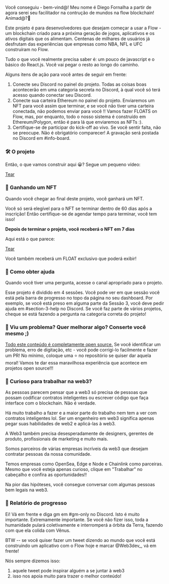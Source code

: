 Você conseguiu - bem-vind@! Meu nome é Diego Fornalha a partir de agora serei seu facilitador na contrução de mundos na flow blockchain! Animad@?🎉

Este projeto é para desenvolvedores que desejam começar a usar a Flow - um blockchain criado para a próxima geração de jogos, aplicativos e os ativos digitais que os alimentam. Centenas de milhares de usuários já desfrutam das experiências que empresas como NBA, NFL e UFC construíram no Flow.

Tudo o que você realmente precisa saber é: um pouco de javascript e o básico do React.js. Você vai pegar o resto ao longo do caminho.

Alguns itens de ação para você antes de seguir em frente:

1. Conecte seu Discord no painel do projeto. Todas as coisas boas acontecerão em uma categoria secreta no Discord, à qual você só terá acesso quando conectar seu Discord.
2. Conecte sua carteira Ethereum no painel do projeto. Enviaremos um NFT para você assim que terminar, e se você não tiver uma carteira conectada, não podemos enviar para você !! Vamos fazer FLOATS on Flow, mas, por enquanto, todo o nosso sistema é construído em Ethereum/Polygon, então é para lá que enviaremos as NFTs :).
3. Certifique-se de participar do kick-off ao vivo. Se você sentir falta, não se preocupe. Não é obrigatório comparecer! A gravação será postada no Discord em #info-board.

### 🛠 O projeto
Então, o que vamos construir aqui 😀? Segue um pequeno vídeo:

[Tear](https://www.loom.com/share/1daad5e20b244531bd0da630e657aedc)

### 💎 Ganhando um NFT
Quando você chegar ao final deste projeto, você ganhará um NFT.


Você só será elegível para o NFT se terminar dentro de 60 dias após a inscrição! Então certifique-se de agendar tempo para terminar, você tem isso!

**Depois de terminar o projeto, você receberá o NFT em 7 dias**

Aqui está o que parece:

[Tear]()

Você também receberá um FLOAT exclusivo que poderá exibir!

### 🤚 Como obter ajuda
Quando você tiver uma pergunta, acesse o canal apropriado para o projeto.


Esse projeto é dividido em 4 sessões. Você pode ver em que sessão você está pela barra de progresso no topo da página no seu dashboard. Por exemplo, se você está preso em alguma parte da Sessão 3, você deve pedir ajuda em #section-3-help no Discord. Se você faz parte de vários projetos, cheque se está fazendo a pergunta na categoria correta do projeto!

### 🤘 Viu um problema? Quer melhorar algo? Conserte você mesmo ;)
[Todo este conteúdo é completamente open source.](https://github.com/buildspace/buildspace-projects) Se você identificar um problema, erro de digitação, etc - você pode corrigi-lo facilmente e fazer um PR! No mínimo, coloque uma ⭐ no repositório se quiser dar aquela moral! Vamos te dar essa maravilhosa experiência que acontece em projetos open source!!!

### 👀 Curioso para trabalhar na web3?
As pessoas parecem pensar que a web3 só precisa de pessoas que possam codificar contratos inteligentes ou escrever código que faça interface com o blockchain. Não é verdade.

Há muito trabalho a fazer e a maior parte do trabalho nem tem a ver com contratos inteligentes lol. Ser um engenheiro em web3 significa apenas pegar suas habilidades de web2 e aplicá-las à web3.

A Web3 também precisa desesperadamente de designers, gerentes de produto, profissionais de marketing e muito mais.

Somos parceiros de várias empresas incríveis da web3 que desejam contratar pessoas da nossa comunidade.

Temos empresas como OpenSea, Edge e Node e Chainlink como parceiras. Mesmo que você esteja apenas curioso, clique em "Trabalhar" no cabeçalho e confira as oportunidades!!

Na pior das hipóteses, você consegue conversar com algumas pessoas bem legais na web3.

### 🚨 Relatório de progresso
Ei! Vá em frente e diga gm em #gm-only no Discord. Isto é muito importante. Extremamente importante. Se você não fizer isso, toda a humanidade pulará coletivamente e interromperá a órbita da Terra, fazendo com que ela colida com Vênus.

BTW -- se você quiser fazer um tweet dizendo ao mundo que você está construindo um aplicativo com o Flow hoje e marcar @Web3dev_, vá em frente!

Nós sempre dizemos isso:
1) aquele tweet pode inspirar alguém a se juntar à web3
2) isso nos apoia muito para trazer o melhor conteúdo!
